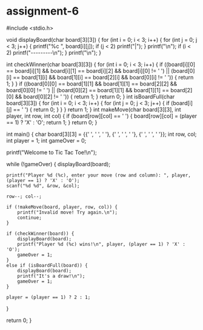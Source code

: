 # assignment-6
#include <stdio.h>

void displayBoard(char board[3][3]) { for (int i = 0; i < 3; i++) { for (int j = 0; j < 3; j++) { printf("%c ", board[i][j]); if (j < 2) printf("|"); } printf("\n"); if (i < 2) printf("---------\n"); } printf("\n"); }

int checkWinner(char board[3][3]) { for (int i = 0; i < 3; i++) { if ((board[i][0] == board[i][1] && board[i][1] == board[i][2] && board[i][0] != ' ') || (board[0][i] == board[1][i] && board[1][i] == board[2][i] && board[0][i] != ' ')) { return 1; } } if ((board[0][0] == board[1][1] && board[1][1] == board[2][2] && board[0][0] != ' ') || (board[0][2] == board[1][1] && board[1][1] == board[2][0] && board[0][2] != ' ')) { return 1; } return 0; } int isBoardFull(char board[3][3]) { for (int i = 0; i < 3; i++) { for (int j = 0; j < 3; j++) { if (board[i][j] == ' ') { return 0; } } } return 1; } int makeMove(char board[3][3], int player, int row, int col) { if (board[row][col] == ' ') { board[row][col] = (player == 1) ? 'X' : 'O'; return 1; } return 0; }

int main() { char board[3][3] = {{' ', ' ', ' '}, {' ', ' ', ' '}, {' ', ' ', ' '}}; int row, col; int player = 1;
int gameOver = 0;

printf("Welcome to Tic Tac Toe!\n"); 

while (!gameOver) { 
    displayBoard(board); 

    printf("Player %d (%c), enter your move (row and column): ", player, (player == 1) ? 'X' : 'O'); 
    scanf("%d %d", &row, &col); 

    row--; col--; 

    if (!makeMove(board, player, row, col)) { 
        printf("Invalid move! Try again.\n"); 
        continue; 
    } 

    if (checkWinner(board)) { 
        displayBoard(board); 
        printf("Player %d (%c) wins!\n", player, (player == 1) ? 'X' : 'O'); 
        gameOver = 1; 
    } 
    else if (isBoardFull(board)) { 
        displayBoard(board); 
        printf("It's a draw!\n"); 
        gameOver = 1; 
    } 
     
    player = (player == 1) ? 2 : 1; 
} 

return 0; 
}
